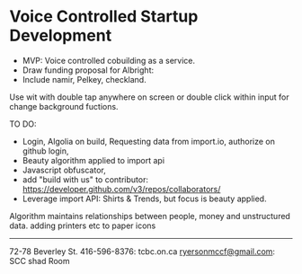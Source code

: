# Voice Controlled Startup Development

- MVP: Voice controlled cobuilding as a service.
- Draw funding proposal for Albright:
- Include namir, Pelkey, checkland. 

Use wit with double tap anywhere on screen or double click within input for change background fuctions.

TO DO:
- Login, Algolia on build, Requesting data from import.io, authorize on github login,  
- Beauty algorithm applied to import api
- Javascript obfuscator,
- add "build with us" to contributor: https://developer.github.com/v3/repos/collaborators/
- Leverage import API: Shirts & Trends, but focus is beauty applied.

Algorithm maintains relationships between people, money and unstructured data.
adding printers etc to paper icons

------ 
72-78 Beverley St. 416-596-8376: tcbc.on.ca
ryersonmccf@gmail.com: SCC shad Room
